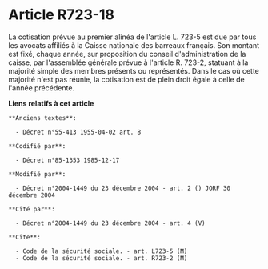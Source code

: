 # Article R723-18

La cotisation prévue au premier alinéa de l'article L. 723-5 est due par tous les avocats affiliés à la Caisse nationale des
barreaux français. Son montant est fixé, chaque année, sur proposition du conseil d'administration de la caisse, par
l'assemblée générale prévue à l'article R. 723-2, statuant à la majorité simple des membres présents ou représentés. Dans le
cas où cette majorité n'est pas réunie, la cotisation est de plein droit égale à celle de l'année précédente.

**Liens relatifs à cet article**

	**Anciens textes**:

	  - Décret n°55-413 1955-04-02 art. 8

	**Codifié par**:

	  - Décret n°85-1353 1985-12-17

	**Modifié par**:

	  - Décret n°2004-1449 du 23 décembre 2004 - art. 2 () JORF 30 décembre 2004

	**Cité par**:

	  - Décret n°2004-1449 du 23 décembre 2004 - art. 4 (V)

	**Cite**:

	  - Code de la sécurité sociale. - art. L723-5 (M)
	  - Code de la sécurité sociale. - art. R723-2 (M)
